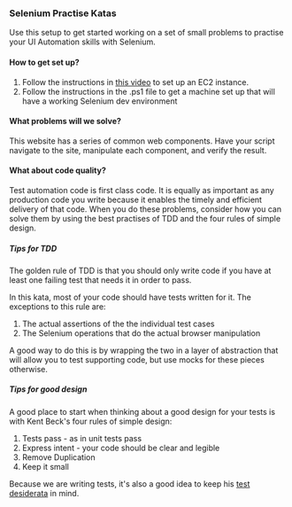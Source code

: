 ### Selenium Practise Katas

Use this setup to get started working on a set of small problems to practise your UI Automation skills with Selenium.

#### How to get set up?
1. Follow the instructions in [this video](https://youtu.be/vB0rF0ElOT8?t=1146) to set up an EC2 instance.
2. Follow the instructions in the .ps1 file to get a machine set up that will have a working Selenium dev environment

#### What problems will we solve?
This website has a series of common web components. Have your script navigate to the site, manipulate each component, and verify the result.

#### What about code quality?
Test automation code is first class code. It is equally as important as any production code you write because it enables the timely and efficient delivery of that code. When you do these problems, consider how you can solve them by using the best practises of TDD and the four rules of simple design.

##### Tips for TDD
The golden rule of TDD is that you should only write code if you have at least one failing test that needs it in order to pass. 

In this kata, most of your code should have tests written for it. The exceptions to this rule are:
1. The actual assertions of the the individual test cases
2. The Selenium operations that do the actual browser manipulation

A good way to do this is by wrapping the two in a layer of abstraction that will allow you to test supporting code, but use mocks for these pieces otherwise.

##### Tips for good design
A good place to start when thinking about a good design for your tests is with Kent Beck's four rules of simple design:

1. Tests pass - as in unit tests pass
2. Express intent - your code should be clear and legible
3. Remove Duplication
4. Keep it small

Because we are writing tests, it's also a good idea to keep his [test desiderata](https://medium.com/@kentbeck_7670/test-desiderata-94150638a4b3) in mind.
